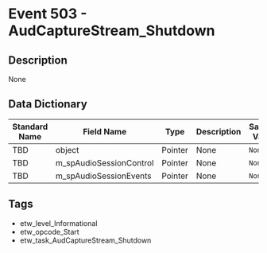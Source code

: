# Event 503 - AudCaptureStream_Shutdown

## Description
None

## Data Dictionary
|Standard Name|Field Name|Type|Description|Sample Value|
|---|---|---|---|---|
|TBD|object|Pointer|None|`None`|
|TBD|m_spAudioSessionControl|Pointer|None|`None`|
|TBD|m_spAudioSessionEvents|Pointer|None|`None`|

## Tags
* etw_level_Informational
* etw_opcode_Start
* etw_task_AudCaptureStream_Shutdown